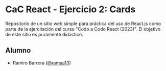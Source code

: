 # CaC React - Ejercicio 2: Cards

Repositorio de un sitio web simple para práctica del uso de React.js como parte de la ejercitación del curso "Codo a Codo React (2023)". El objetivo de este sitio es puramente didáctico.

## Alumno

- Ramiro Barrera ([@ramaa13](https://github.com/ramaa13))
